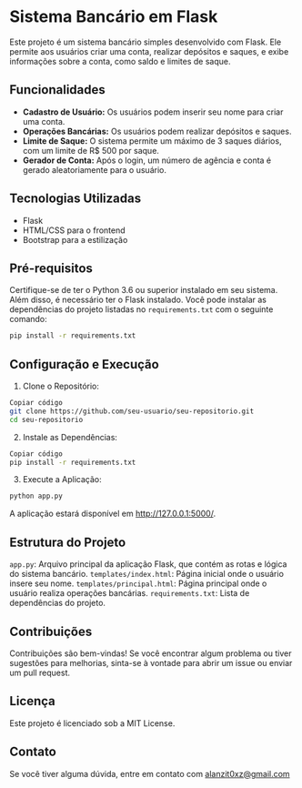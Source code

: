 # Sistema Bancário em Flask

Este projeto é um sistema bancário simples desenvolvido com Flask. Ele permite aos usuários criar uma conta, realizar depósitos e saques, e exibe informações sobre a conta, como saldo e limites de saque.

## Funcionalidades

- **Cadastro de Usuário:** Os usuários podem inserir seu nome para criar uma conta.
- **Operações Bancárias:** Os usuários podem realizar depósitos e saques.
- **Limite de Saque:** O sistema permite um máximo de 3 saques diários, com um limite de R$ 500 por saque.
- **Gerador de Conta:** Após o login, um número de agência e conta é gerado aleatoriamente para o usuário.

## Tecnologias Utilizadas

- Flask
- HTML/CSS para o frontend
- Bootstrap para a estilização

## Pré-requisitos

Certifique-se de ter o Python 3.6 ou superior instalado em seu sistema. Além disso, é necessário ter o Flask instalado. Você pode instalar as dependências do projeto listadas no `requirements.txt` com o seguinte comando:

```bash
pip install -r requirements.txt
```

## Configuração e Execução
1. Clone o Repositório:

```bash
Copiar código
git clone https://github.com/seu-usuario/seu-repositorio.git
cd seu-repositorio
```

2. Instale as Dependências:

```bash
Copiar código
pip install -r requirements.txt
```

3. Execute a Aplicação:

```bash
python app.py
```

A aplicação estará disponível em http://127.0.0.1:5000/.

## Estrutura do Projeto
`app.py`: Arquivo principal da aplicação Flask, que contém as rotas e lógica do sistema bancário.
`templates/index.html`: Página inicial onde o usuário insere seu nome.
`templates/principal.html`: Página principal onde o usuário realiza operações bancárias.
`requirements.txt`: Lista de dependências do projeto.

## Contribuições
Contribuições são bem-vindas! Se você encontrar algum problema ou tiver sugestões para melhorias, sinta-se à vontade para abrir um issue ou enviar um pull request.

## Licença
Este projeto é licenciado sob a MIT License.

## Contato
Se você tiver alguma dúvida, entre em contato com alanzit0xz@gmail.com









